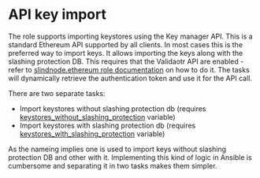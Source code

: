 # API key import

The role supports importing keystores using the Key manager API. This is a standard Ethereum API supported by all clients. In most cases this is the preferred way to import keys. It allows importing the keys along with the slashing protection DB.  This requires that the Validaotr API are enabled - refer to [slindnode.ethereum role documentation](http://localhost:5000/s/Ib9tX0kORM9rMi1DWQvF/enabling-validator-client-api) on how to do it. The tasks will dynamically retrieve the authentication token and use it for the API call.&#x20;

There are two separate tasks:

* Import keystores without slashing protection db (requires [keystores\_without\_slashing\_protection](role-variables.md#keystores\_without\_slashing\_protection) variable)&#x20;
* Import keystores with slashing protection db (requires [keystores\_with\_slashing\_protection](role-variables.md#keystores\_with\_slashing\_protection) variable)

As the nameing implies one is used to import keys without slashing protection DB and other with it. Implementing this kind of logic in Ansible is cumbersome and separating it in two tasks makes them simpler.&#x20;
